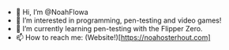 - 👋 Hi, I’m @NoahFlowa
- 👀 I’m interested in programming, pen-testing and video games!
- 🌱 I’m currently learning pen-testing with the Flipper Zero.
- 📫 How to reach me: (Website!)[https://noahosterhout.com]

<!---
NoahFlowa/NoahFlowa is a ✨ special ✨ repository because its `README.md` (this file) appears on your GitHub profile.
You can click the Preview link to take a look at your changes.
--->
